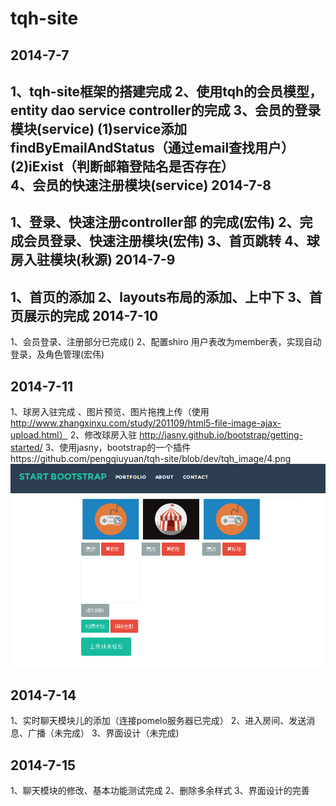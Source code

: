 tqh-site
=======================
2014-7-7
---------------------------------
1、tqh-site框架的搭建完成
2、使用tqh的会员模型，
	entity
	dao
	service
	controller的完成
3、会员的登录模块(service)
	(1)service添加findByEmailAndStatus（通过email查找用户）
	(2)iExist（判断邮箱登陆名是否存在）	
4、会员的快速注册模块(service)
2014-7-8
------------------------
1、登录、快速注册controller部 的完成(宏伟)
2、完成会员登录、快速注册模块(宏伟)
3、首页跳转
4、球房入驻模块(秋源)
2014-7-9
-----------------------------------
1、首页的添加
2、layouts布局的添加、上中下
3、首页展示的完成
2014-7-10
------------------------------------------
1、会员登录、注册部分已完成()
2、配置shiro 用户表改为member表，实现自动登录，及角色管理(宏伟)

2014-7-11
-----------------------------------
1、球房入驻完成  、图片预览、图片拖拽上传（使用 http://www.zhangxinxu.com/study/201109/html5-file-image-ajax-upload.html）
2、修改球房入驻 http://jasny.github.io/bootstrap/getting-started/
3、使用jasny，bootstrap的一个插件https://github.com/pengqiuyuan/tqh-site/blob/dev/tqh_image/4.png
![Image text](https://raw.githubusercontent.com/pengqiuyuan/tqh-site/dev/tqh_image/4.png)

2014-7-14
---------------------------------
1、实时聊天模块儿的添加（连接pomelo服务器已完成）
2、进入房间、发送消息、广播（未完成）
3、界面设计（未完成)

2014-7-15
---------------------------------
1、聊天模块的修改、基本功能测试完成
2、删除多余样式 
3、界面设计的完善

